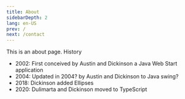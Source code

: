 ```yaml
---
title: About
sidebarDepth: 2
lang: en-US
prev: /
next: /contact
---
```


This is an about page.
History

- 2002: First conceived by Austin and Dickinson a Java Web Start application
- 2004: Updated in 2004? by Austin and Dickinson to Java swing?
- 2018: Dickinson added Ellipses
- 2020: Dulimarta and Dickinson moved to TypeScript
